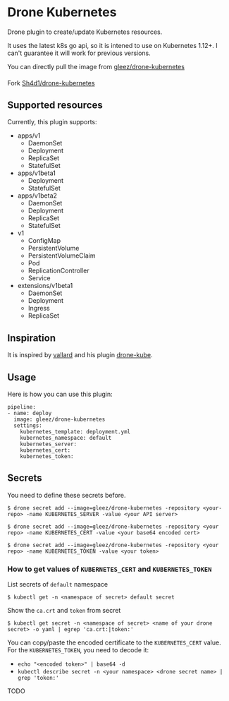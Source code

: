 # Drone Kubernetes 

Drone plugin to create/update Kubernetes resources.

It uses the latest k8s go api, so it is intened to use on Kubernetes 1.12+. I can't guarantee it will work for previous versions.

You can directly pull the image from [gleez/drone-kubernetes](https://hub.docker.com/r/gleez/drone-kubernetes/)

####
Fork [Sh4d1/drone-kubernetes](https://github.com/Sh4d1/drone-kubernetes)

## Supported resources
Currently, this plugin supports:
* apps/v1
  * DaemonSet
  * Deployment
  * ReplicaSet
  * StatefulSet
* apps/v1beta1
  * Deployment
  * StatefulSet
* apps/v1beta2
  * DaemonSet
  * Deployment
  * ReplicaSet
  * StatefulSet
* v1
  * ConfigMap 
  * PersistentVolume 
  * PersistentVolumeClaim 
  * Pod 
  * ReplicationController 
  * Service 
* extensions/v1beta1
  * DaemonSet
  * Deployment
  * Ingress
  * ReplicaSet

## Inspiration 

It is inspired by [vallard](https://github.com/vallard) and his plugin [drone-kube](https://github.com/vallard/drone-kube).


## Usage

Here is how you can use this plugin:
```
pipeline:
- name: deploy
  image: gleez/drone-kubernetes
  settings:
    kubernetes_template: deployment.yml
    kubernetes_namespace: default
    kubernetes_server:
    kubernetes_cert:
    kubernetes_token:
```

## Secrets


You need to define these secrets before.
```
$ drone secret add --image=gleez/drone-kubernetes -repository <your-repo> -name KUBERNETES_SERVER -value <your API server>
```
```
$ drone secret add --image=gleez/drone-kubernetes -repository <your repo> -name KUBERNETES_CERT -value <your base64 encoded cert>
```
```
$ drone secret add --image=gleez/drone-kubernetes -repository <your repo> -name KUBERNETES_TOKEN -value <your token>
```

### How to get values of `KUBERNETES_CERT` and `KUBERNETES_TOKEN`

List secrets of `default` namespace

```
$ kubectl get -n <namespace of secret> default secret
```

Show the `ca.crt` and `token` from secret

```
$ kubectl get secret -n <namespace of secret> <name of your drone secret> -o yaml | egrep 'ca.crt:|token:'
```

You can copy/paste the encoded certificate to the `KUBERNETES_CERT` value.
For the `KUBERNETES_TOKEN`, you need to decode it:

* `echo "<encoded token>" | base64 -d`
* `kubectl describe secret -n <your namespace> <drone secret name> | grep 'token:'`


TODO
